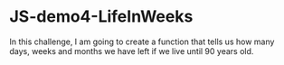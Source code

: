 # JS-demo4-LifeInWeeks
In this challenge, I am going to create a function that tells us how many days, weeks and months we have left if we live until 90 years old.
